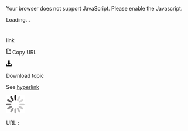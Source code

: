 Your browser does not support JavaScript. Please enable the Javascript.

Loading...

# 

link

![Copy URL](link_files/Copy.png)
Copy URL

![Download](link_files/Download.png)

Download topic

See [hyperlink](https://worldready.cloudapp.net/Styleguide/Read?id=2700&topicid=33969)

![In progress](link_files/activity-large.gif)

URL :
